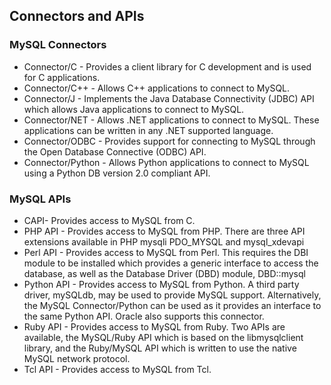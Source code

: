 ## Connectors and APIs 

### MySQL Connectors 
* Connector/C - Provides a client library for C development and is used for C applications.
* Connector/C++ - Allows C++ applications to connect to MySQL.
* Connector/J - Implements the Java Database Connectivity (JDBC) API which allows Java applications to connect to MySQL.
* Connector/NET - Allows .NET applications to connect to MySQL. These applications can be written in any .NET supported language.
* Connector/ODBC - Provides support for connecting to MySQL through the Open Database Connective (ODBC) API.
* Connector/Python - Allows Python applications to connect to MySQL using a Python DB version 2.0 compliant API.

### MySQL APIs 
* CAPI- Provides access to MySQL from C.
* PHP API - Provides access to MySQL from PHP. There are three API extensions available in PHP mysqli PDO_MYSQL and mysql_xdevapi
* Perl API - Provides access to MySQL from Perl. This requires the DBI module to be installed which provides a generic interface to access the database, as well as the Database Driver (DBD) module, DBD::mysql
* Python API - Provides access to MySQL from Python. A third party driver, mySQLdb, may be used to provide MySQL support. Alternatively, the MySQL Connector/Python can be used as it provides an interface to the same Python API. Oracle also 
supports this connector.
* Ruby API - Provides access to MySQL from Ruby. Two APIs are available, the MySQL/Ruby API which is based on the libmysqlclient library, and the 
Ruby/MySQL API which is written to use the native MySQL network protocol.
* Tcl API - Provides access to MySQL from Tcl.

